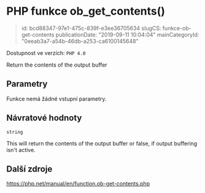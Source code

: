 PHP funkce ob_get_contents()
============================

> id: bcd88347-97e1-475c-839f-e3ee36705634
> slugCS: funkce-ob-get-contents
> publicationDate: "2019-09-11 10:04:04"
> mainCategoryId: "0eeab3a7-a54b-46db-a253-ca6100145648"

Dostupnost ve verzích: `PHP 4.0`

Return the contents of the output buffer


Parametry
--------------

Funkce nemá žádné vstupní parametry.

Návratové hodnoty
----------------

`string`

This will return the contents of the output buffer or false, if output
buffering isn't active.

Další zdroje
------------

https://php.net/manual/en/function.ob-get-contents.php
